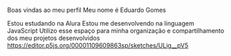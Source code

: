 Boas vindas ao meu perfil 
Meu nome é Eduardo Gomes

Estou estudando na Alura
Estou me desenvolvendo na linguagem JavaScript
Utilizo esse espaço para minha organização e compartilhamento dos meu projetos desenvolvidos
https://editor.p5js.org/00001109609863sp/sketches/ULig__pV5

